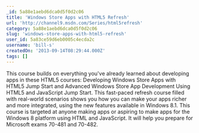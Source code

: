 ```yaml
---
_id: 5a88e1aebd6dca0d5f0d2c06
title: 'Windows Store Apps with HTML5 Refresh'
url: 'http://channel9.msdn.com/Series/html5refresh'
category: 5a88e1aebd6dca0d5f0d2c06
slug: 'windows-store-apps-with-html5-refresh'
user_id: 5a83ce59d6eb0005c4ecda2c
username: 'bill-s'
createdOn: '2013-09-14T08:29:44.000Z'
tags: []
---
```


This course builds on everything you've already learned about developing apps in these HTML5 courses: Developing Windows Store Apps with HTML5 Jump Start and Advanced Windows Store App Development Using HTML5 and JavaScript Jump Start. This fast-paced refresh course filled with real-world scenarios shows you how you can make your apps richer and more integrated, using the new features available in Windows 8.1. This course is targeted at anyone making apps or aspiring to make apps for the Windows 8 platform using HTML and JavaScript. It will help you prepare for Microsoft exams 70-481 and 70-482.
